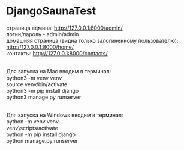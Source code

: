 # DjangoSaunaTest

страница админа: http://127.0.0.1:8000/admin/<br>
логин/пароль - admin/admin<br>
домашняя страница (видна только залогиненному пользователю): http://127.0.0.1:8000/home/<br>
контакты: http://127.0.0.1:8000/contacts/<br><br>

Для запуска на Mac вводим в терминал:<br>
python3 -m venv venv<br>
source venv/bin/activate<br>
python3 -m pip install django<br>
python3 manage.py runserver<br><br>

Для запуска на Windows вводим в терминал:<br>
python -m venv venv<br>
venv\scripts\activate<br>
python -m pip install django<br>
python manage.py runserver<br>

